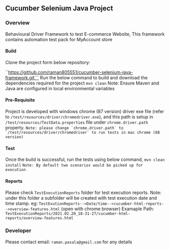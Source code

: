 ## Cucumber Selenium Java Project

### Overview
Behavioural Driver Framework to test E-commerce Website,
This framework contains automation test pack for MyAccount store

#### Build
Clone the project form below repository:

``https://github.com/raman805551/cucumber-selenium-java-framework.git```
Run the below command to build and download the dependencies required for the project
`mvn clean`
Note: Ensure Maven and Java are configured in local environmental variables 

#### Pre-Requisite
Project is developed with windows chrome (87 version) driver exe file (refer to `/test/resources/driver/chromedriver.exe`),
and this path is setup in `/test/resources/TestData.properties` file under `chrome.driver.path` property.
```Note: please change `chrome.driver.path` to `/test/resources/driver/chromedriver` to run tests in mac chrome (88 version)```

#### Test
Once the build is successful, run the tests using below command,
`mvn clean install`
```Note: By default two scenarios would be picked up for execution```

#### Reports
Please check `TestExecutionReports` folder for test execution reports.
Note: under this folder a subfolder will be created with test execution date and time stamp.
eg: `TestExutionReports-->Date/time-->cucumber-html-reports-->overview-features.html` (open with chrome browser)
Examaple Path: `TestExecutionReports/2021.02.20_18-31-27/cucumber-html-reports/overview-features.html`

### Developer
Please contact email: `raman.pasala@gmail.com` for any details
